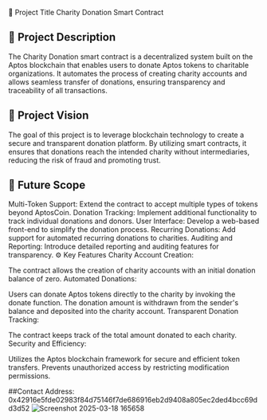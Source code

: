 📌 Project Title
Charity Donation Smart Contract

## 📝 Project Description
The Charity Donation smart contract is a decentralized system built on the Aptos blockchain that enables users to donate Aptos tokens to charitable organizations. It automates the process of creating charity accounts and allows seamless transfer of donations, ensuring transparency and traceability of all transactions.

## 🌟 Project Vision
The goal of this project is to leverage blockchain technology to create a secure and transparent donation platform. By utilizing smart contracts, it ensures that donations reach the intended charity without intermediaries, reducing the risk of fraud and promoting trust.

## 🚀 Future Scope
Multi-Token Support: Extend the contract to accept multiple types of tokens beyond AptosCoin.
Donation Tracking: Implement additional functionality to track individual donations and donors.
User Interface: Develop a web-based front-end to simplify the donation process.
Recurring Donations: Add support for automated recurring donations to charities.
Auditing and Reporting: Introduce detailed reporting and auditing features for transparency.
⚙️ Key Features
Charity Account Creation:

The contract allows the creation of charity accounts with an initial donation balance of zero.
Automated Donations:

Users can donate Aptos tokens directly to the charity by invoking the donate function.
The donation amount is withdrawn from the sender's balance and deposited into the charity account.
Transparent Donation Tracking:

The contract keeps track of the total amount donated to each charity.
Security and Efficiency:

Utilizes the Aptos blockchain framework for secure and efficient token transfers.
Prevents unauthorized access by restricting modification permissions.

##Contact Address: 0x42916e5fde02983f84d75146f7de686916eb2d9408a805ec2ded4bcc69dd3d52
![Screenshot 2025-03-18 165658](https://github.com/user-attachments/assets/fedf8e1a-f3ab-49f5-9008-429509acda19)


